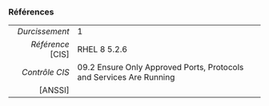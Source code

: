 ### Références

|                 |    |
|----------------:|:---|
|   *Durcissement*| 1 |
|*Référence* [CIS]| RHEL 8 5.2.6 |
|   *Contrôle CIS*| 09.2 Ensure Only Approved Ports, Protocols and Services Are Running |
|          [ANSSI]|  |
